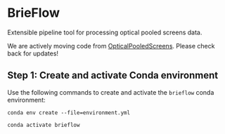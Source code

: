 # BrieFlow

Extensible pipeline tool for processing optical pooled screens data.

We are actively moving code from [OpticalPooledScreens](https://github.com/cheeseman-lab/OpticalPooledScreens).
Please check back for updates! 


## Step 1: Create and activate Conda environment

Use the following commands to create and activate the `brieflow` conda environment:

```
conda env create --file=environment.yml

conda activate brieflow
```
